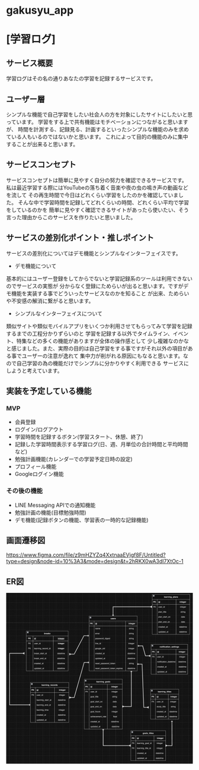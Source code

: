 # gakusyu_app

# [学習ログ]

## サービス概要
学習ログはその名の通りあなたの学習を記録するサービスです。

## ユーザー層
シンプルな機能で自己学習をしたい社会人の方を対象にしたサイトにしたいと思っています。
学習をする上で共有機能はモチベーションにつながると思いますが、
時間を計測する、記録見る、計画するといったシンプルな機能のみを求めている人もいるのではないかと思います。
これによって目的の機能のみに集中することが出来ると思います。


## サービスコンセプト
サービスコンセプトは簡単に見やすく自分の努力を確認できるサービスです。
私は最近学習する際にはYouTubeの落ち着く音楽や夜の虫の鳴き声の動画などを流して
その再生時間で今日はどれくらい学習をしたのかを確認していました。
そんな中で学習時間を記録してどれくらいの時間、どれくらい平均で学習をしているのかを
簡単に見やすく確認できるサイトがあったら使いたい、そう言った理由からこのサービスを作りたいと思いました。

## サービスの差別化ポイント・推しポイント
サービスの差別化についてはデモ機能とシンプルなインターフェイスです。
- デモ機能について  

基本的にはユーザー登録をしてからでないと学習記録系のツールは利用できないのでサービスの実態が
分からなく登録にためらいが出ると思います。ですがデモ機能を実装する事でどういったサービスなのかを知ること
が出来、ためらいや不安感の解消に繋がると思います。

- シンプルなインターフェイスについて  

類似サイトや類似モバイルアプリをいくつか利用させてもらってみて学習を記録するまでの工程分かりずらいのと
学習を記録する以外でタイムライン、イベント、特集などの多くの機能がありますが全体の操作感として
少し複雑なのかなと感じました。また、実際の目的は自己学習をする事ですがそれ以外の項目がある事でユーザーの注意が逸れて
集中力が削がれる原因にもなると思います。なので自己学習の為の機能だけでシンプルに分かりやすく利用できる
サービスにしようと考えています。

## 実装を予定している機能

### MVP
- 会員登録
- ログイン/ログアウト
- 学習時間を記録するボタン(学習スタート、休憩、終了)
- 記録した学習時間表示する学習ログ(日、週、月単位の合計時間と平均時間など)
- 勉強計画機能(カレンダーでの学習予定日時の設定)
- プロフィール機能
- Googleログイン機能

### その後の機能
- LINE Messaging APIでの通知機能
- 勉強計画の機能(目標勉強時間)
- デモ機能(記録ボタンの機能、学習表の一時的な記録機能)

## 画面遷移図

https://www.figma.com/file/z9mHZYZq4XxtnaaEVjgf8F/Untitled?type=design&node-id=10%3A3&mode=design&t=2hRKX0wA3dI7XtOc-1

## ER図

![Alt text](7C23DC7F-55CA-4EE1-8185-837ECD26229D.png)
